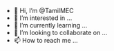 - 👋 Hi, I’m @TamilMEC
- 👀 I’m interested in ...
- 🌱 I’m currently learning ...
- 💞️ I’m looking to collaborate on ...
- 📫 How to reach me ...

<!---
TamilMEC/TamilMEC is a ✨ special ✨ repository because its `README.md` (this file) appears on your GitHub profile.
You can click the Preview link to take a look at your changes.
--->
